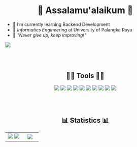 <h1 align="center">
  <b>👋 Assalamu'alaikum 👋</b>
</h1>

- 🌱 I’m currently learning Backend Development
- 🏫 *Informatics Engineering* at University of Palangka Raya
- 💫 *"Never give up, keep improving!"*
<a href="https://www.instagram.com/_jrdrwan/">
  <img src="https://img.shields.io/badge/instagram-E4405F?style=for-the-badge&logo=instagram&logoColor=white" />
</a>

<br><br>

<h2 align="center">👨‍💻 Tools 👨‍💻</h2>
<p align="center">
  <img src="https://img.shields.io/badge/github-181717?style=for-the-badge&logo=github" />
  <img src="https://img.shields.io/badge/git-F05032?style=for-the-badge&logo=git&logoColor=white" />
  <img src="https://img.shields.io/badge/yarn-2C8EBB?style=for-the-badge&logo=Yarn&logoColor=white" />
  <img src="https://img.shields.io/badge/vscode-007ACC?style=for-the-badge&logo=VisualStudioCode" />
  <img src="https://img.shields.io/badge/ubuntu-E95420?style=for-the-badge&logo=ubuntu&logoColor=white" />
  <img src="https://img.shields.io/badge/stack%20overflow-F58025?style=for-the-badge&logo=stackoverflow&logoColor=white" />
  <img src="https://img.shields.io/badge/node.js-339933?style=for-the-badge&logo=Node.js&logoColor=white" />
  <img src="https://img.shields.io/badge/typescript-3178C6?style=for-the-badge&logo=typescript&logoColor=white" />
  <img src="https://img.shields.io/badge/mongodb-47A248?style=for-the-badge&logo=mongodb&logoColor=white" />
  <img src="https://img.shields.io/badge/heroku-430098?style=for-the-badge&logo=heroku&logoColor=white" />
</p>
<br><br>

<h2 align="center">📊 Statistics 📊</h2>

<table border="0" align="center">
  <tr border="0">
    <td width="50%" align="center">
      <img src="https://github-readme-stats.vercel.app/api?username=jrdrwn&show_icons=true&theme=blueberry&hide_border=true&show_icons=true" />
      <img src="https://github-readme-streak-stats.herokuapp.com/?user=jrdrwn&theme=blueberry&hide_border=true" />
    </td>
    <td width="50%" align="center">
      <img src="https://github-readme-stats.vercel.app/api/top-langs/?username=jrdrwn&langs_count=6&theme=blueberry&hide_border=true" /></a>
    </td>
  </tr>
</table>
